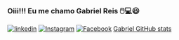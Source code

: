 ### Oiii!!! Eu me chamo Gabriel Reis  🖱️💻😃
 [![linkedin](https://img.shields.io/badge/LinkedIn-0077B5?style=for-the-badge&logo=linkedin&logoColor=white)](https://www.linkedin.com/in/gabriel-reis-ricardo-aba9b5208/)
 [![Instagram](https://img.shields.io/badge/Instagram-E4405F?style=for-the-badge&logo=instagram&logoColor=white)](https://www.instagram.com/negrutius/)
 [![Facebook](https://img.shields.io/badge/Facebook-1877F2?style=for-the-badge&logo=facebook&logoColor=white)](https://www.facebook.com/profile.php?id=100009953525888)
[Gabriel GitHub stats](https://github-readme-stats.vercel.app/api?GabrielReisq=anuraghazra&show_icons=true&theme=radical)
